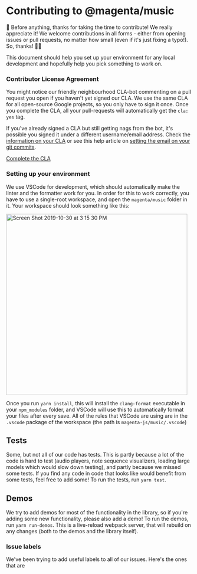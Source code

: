 # Contributing to @magenta/music

🎉 Before anything, thanks for taking the time to contribute! We really appreciate it!
We welcome contributions in all forms - either from opening issues or pull requests,
no matter how small (even if it's just fixing a typo!). So, thanks! 🙌💕

This document should help you set up your environment for any local development and
hopefully help you pick something to work on.

### Contributor License Agreement

You might notice our friendly neighbourhood CLA-bot commenting on a pull request you
open if you haven't yet signed our CLA. We use the same CLA for all open-source
Google projects, so you only have to sign it once. Once you complete the CLA,
all your pull-requests will automatically get the `cla: yes` tag.

If you've already signed a CLA but still getting nags from the bot, it's possible
you signed it under a different username/email address. Check the [information on your CLA](https://cla.developers.google.com/clas) or see this help article on [setting the email on your git commits](https://help.github.com/articles/setting-your-email-in-git/).

[Complete the CLA](https://cla.developers.google.com/clas)

### Setting up your environment
We use VSCode for development, which should automatically make the linter and
the formatter work for you. In order for this to work correctly, you have to
use a single-root workspace, and open the `magenta/music` folder in it. Your
workspace should look something like this:

<img width="491" alt="Screen Shot 2019-10-30 at 3 15 30 PM" src="https://user-images.githubusercontent.com/1369170/67903164-20db0900-fb28-11e9-8961-2b55b2eefe03.png">

Once you run `yarn install`, this will install the `clang-format` executable
in your `npm_modules` folder, and VSCode will use this to automatically format
your files after every save. All of the rules that VSCode are using are in the
`.vscode` package of the workspace (the path is `magenta-js/music/.vscode`)

## Tests
Some, but not all of our code has tests. This is partly because a lot of
the code is hard to test (audio players, note sequence visualizers, loading large
models which would slow down testing), and partly because we missed some tests.
If you find any code in code that looks like would benefit from some tests,
feel free to add some! To run the tests, run `yarn test`.

## Demos
We try to add demos for most of the functionality in the library, so if
you're adding some new functionality, please also add a demo! To run the demos,
run `yarn run-demos`. This is a live-reload webpack server, that will rebuild
on any changes (both to the demos and the library itself).

### Issue labels
We've been trying to add useful labels to all of our issues. Here's the
ones that are 